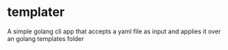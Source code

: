 # templater
A simple golang cli app that accepts a yaml file as input and applies it over an golang templates folder

